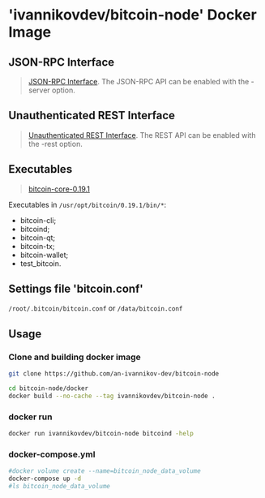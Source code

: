 # 'ivannikovdev/bitcoin-node' Docker Image

## JSON-RPC Interface
> [JSON-RPC Interface](https://github.com/bitcoin/bitcoin/blob/master/doc/JSON-RPC-interface.md).
The JSON-RPC API can be enabled with the -server option.


## Unauthenticated REST Interface
> [Unauthenticated REST Interface](https://github.com/bitcoin/bitcoin/blob/master/doc/REST-interface.md).
The REST API can be enabled with the -rest option.


## Executables
> [bitcoin-core-0.19.1](https://bitcoincore.org/bin/bitcoin-core-0.19.1)

Executables in `/usr/opt/bitcoin/0.19.1/bin/*`:
- bitcoin-cli;
- bitcoind;
- bitcoin-qt;
- bitcoin-tx;
- bitcoin-wallet;
- test_bitcoin.


## Settings file 'bitcoin.conf'
`/root/.bitcoin/bitcoin.conf`
or
`/data/bitcoin.conf`


## Usage

### Clone and building docker image
```bash
git clone https://github.com/an-ivannikov-dev/bitcoin-node

cd bitcoin-node/docker
docker build --no-cache --tag ivannikovdev/bitcoin-node .
```

### docker run
```bash
docker run ivannikovdev/bitcoin-node bitcoind -help
```

### docker-compose.yml
```bash
#docker volume create --name=bitcoin_node_data_volume
docker-compose up -d
#ls bitcoin_node_data_volume
```
